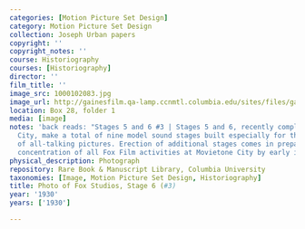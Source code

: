```yaml
---
categories: [Motion Picture Set Design]
category: Motion Picture Set Design
collection: Joseph Urban papers
copyright: ''
copyright_notes: ''
course: Historiography
courses: [Historiography]
director: ''
film_title: ''
image_src: 1000102083.jpg
image_url: http://gainesfilm.qa-lamp.ccnmtl.columbia.edu/sites/files/gainesfilm/images/1000102083.jpg
location: Box 28, folder 1
media: [image]
notes: 'back reads: "Stages 5 and 6 #3 | Stages 5 and 6, recently completed at Movietone
  City, make a total of nine model sound stages built especially for the production
  of all-talking pictures. Erection of additional stages comes in preparation of the
  concentration of all Fox Film activities at Movietone City by early in 1931.'
physical_description: Photograph
repository: Rare Book & Manuscript Library, Columbia University
taxonomies: [Image, Motion Picture Set Design, Historiography]
title: Photo of Fox Studios, Stage 6 (#3)
year: '1930'
years: ['1930']

---
```

